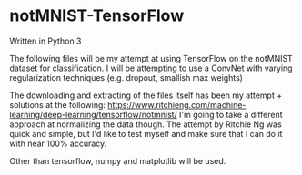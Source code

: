 # notMNIST-TensorFlow

Written in Python 3

The following files will be my attempt at using TensorFlow on the notMNIST dataset for classification.
I will be attempting to use a ConvNet with varying regularization techniques (e.g. dropout, smallish max weights)

The downloading and extracting of the files itself has been my attempt + solutions at the following: https://www.ritchieng.com/machine-learning/deep-learning/tensorflow/notmnist/
I'm going to take a different approach at normalizing the data though. The attempt by Ritchie Ng was quick and simple, but I'd like to test myself and make sure that I can do it with near 100% accuracy.

Other than tensorflow, numpy and matplotlib will be used.
